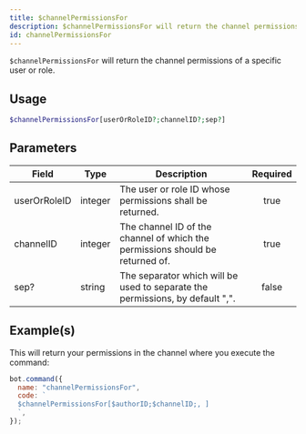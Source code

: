 ```yaml
---
title: $channelPermissionsFor
description: $channelPermissionsFor will return the channel permissions of a specific user or role.
id: channelPermissionsFor
---
```


`$channelPermissionsFor` will return the channel permissions of a specific user or role.

## Usage

```php
$channelPermissionsFor[userOrRoleID?;channelID?;sep?]
```

## Parameters

| Field        | Type    | Description                                                                   | Required |
| ------------ | ------- | ----------------------------------------------------------------------------- | :------: |
| userOrRoleID | integer | The user or role ID whose permissions shall be returned.                      |   true   |
| channelID    | integer | The channel ID of the channel of which the permissions should be returned of. |   true   |
| sep?         | string  | The separator which will be used to separate the permissions, by default ",". |  false   |

## Example(s)

This will return your permissions in the channel where you execute the command:

```javascript
bot.command({
  name: "channelPermissionsFor",
  code: `
  $channelPermissionsFor[$authorID;$channelID;, ]
  `,
});
```
